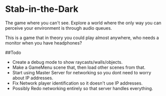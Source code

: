 # Stab-in-the-Dark

The game where you can't see. Explore a world where the only way you can perceive your environment is through audio queues.

This is a game that in theory you could play almost anywhere, who needs a monitor when you have headphones? 

##Todo
- Create a debug mode to show raycasts/walls/objects.
- Make a GameMenu scene that, then load other scenes from that.
- Start using Master Server for networking so you dont need to worry about IP addresses.
- Fix Network player identification so it doesn't use IP addresses.
- Possibly Redo networking entirely so that server handles everything.
